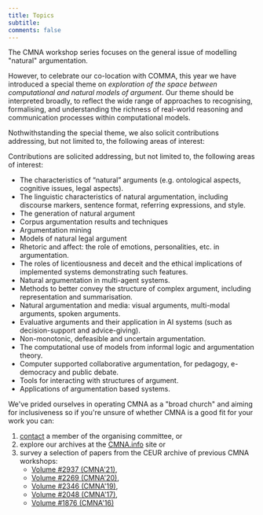 ```yaml
---
title: Topics 
subtitle: 
comments: false
---
```


The CMNA workshop series focuses on the general issue of modelling "natural" argumentation.

However, to celebrate our co-location with COMMA, this year we have introduced a special theme on *exploration of the space between computational and natural models of argument*. Our theme should be interpreted broadly, to reflect the wide range of approaches to recognising, formalising, and understanding the richness of real-world reasoning and communication processes within computational models. 

Nothwithstanding the special theme, we also solicit contributions addressing, but not limited to, the following areas of interest:

 Contributions are solicited addressing, but not limited to, the following areas of interest:

* The characteristics of “natural” arguments (e.g. ontological aspects, cognitive issues, legal aspects).
* The linguistic characteristics of natural argumentation, including discourse markers, sentence format, referring expressions, and style.
* The generation of natural argument
* Corpus argumentation results and techniques
* Argumentation mining
* Models of natural legal argument
* Rhetoric and affect: the role of emotions, personalities, etc. in argumentation.
* The roles of licentiousness and deceit and the ethical implications of implemented systems demonstrating such features.
* Natural argumentation in multi-agent systems.
* Methods to better convey the structure of complex argument, including representation and summarisation.
* Natural argumentation and media: visual arguments, multi-modal arguments, spoken arguments.
* Evaluative arguments and their application in AI systems (such as decision-support and advice-giving).
* Non-monotonic, defeasible and uncertain argumentation.
* The computational use of models from informal logic and argumentation theory.
* Computer supported collaborative argumentation, for pedagogy, e-democracy and public debate.
* Tools for interacting with structures of argument.
* Applications of argumentation based systems.

We've prided ourselves in operating CMNA as a "broad church" and aiming for inclusiveness so if you're unsure of whether CMNA is a good fit for your work you can:

1. [contact](/cmna22/organisation/) a member of the organising committee, or 
2. explore our archives at the [CMNA.info](http://cmna.info) site or 
3. survey a selection of papers from the CEUR archive of previous CMNA workshops:
    * [Volume #2937 (CMNA'21)](http://ceur-ws.org/Vol-2937/), 
    * [Volume #2269 (CMNA'20)](http://ceur-ws.org/Vol-2669/), 
    * [Volume #2346 (CMNA'19)](http://ceur-ws.org/Vol-2346/), 
    * [Volume #2048 (CMNA'17)](http://ceur-ws.org/Vol-2048/), 
    * [Volume #1876 (CMNA'16)](http://ceur-ws.org/Vol-1876/)

